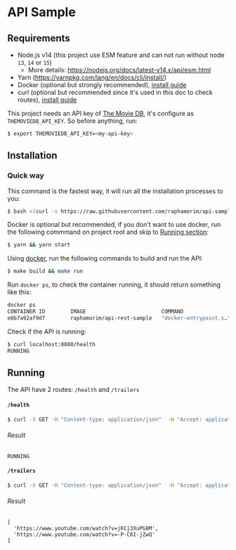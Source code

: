 # API Sample

## Requirements

- Node.js v14 (this project use ESM feature and can not run without node `13`, `14` or `15`)
  - More details: https://nodejs.org/docs/latest-v14.x/api/esm.html
- Yarn (https://yarnpkg.com/lang/en/docs/cli/install/)
- Docker (optional but strongly recommended), [install guide](https://docs.docker.com/get-docker/)
- curl (optional but recommended since it's used in this doc to check routes), [install guide](https://curl.haxx.se/download.html)

This project needs an API key of [The Movie DB](https://www.themoviedb.org/), it's configure as `THEMOVIEDB_API_KEY`. So before anything, run:

```zsh
$ export THEMOVIEDB_API_KEY=<my-api-key>
```

## Installation

### Quick way

This command is the fastest way, it will run all the installation processes to you:

```zsh
$ bash <(curl -s https://raw.githubusercontent.com/raphamorim/api-sample/main/install.sh)
```

Docker is optional but recommended, if you don't want to use docker, run the following commmand on project root and skip to [Running section](#Running):

```zsh
$ yarn && yarn start
```

Using [docker](https://docs.docker.com/), run the following commands to build and run the API:

```zsh
$ make build && make run
```

Run `docker ps`, to check the container running, it should return something like this:

```zsh
docker ps
CONTAINER ID        IMAGE                        COMMAND                  CREATED             STATUS              PORTS                    NAMES
e6b7a92af9d7        raphamorim/api-rest-sample   "docker-entrypoint.s…"   9 seconds ago       Up 8 seconds        0.0.0.0:8000->8080/tcp   happy_buck
```

Check if the API is running:

```zsh
$ curl localhost:8080/health
RUNNING
```

## Running

The API have 2 routes: `/health` and `/trailers`

#### `/health`

```zsh
$ curl -X GET -H "Content-type: application/json"  -H "Accept: application/json" -d '{"url":"https://content.viaplay.se/pc-se/film/bad-boys-for-life-2020"}' "http://localhost:8080/health"
```

###### Result

```
RUNNING
```

#### `/trailers`

```zsh
$ curl -X GET -H "Content-type: application/json"  -H "Accept: application/json" -d '{"url":"https://content.viaplay.se/pc-se/film/bad-boys-for-life-2020"}' "http://localhost:8080/trailers"
```

###### Result

```
[
  'https://www.youtube.com/watch?v=jKCj3XuPG8M',
  'https://www.youtube.com/watch?v=-P-C6I-jZwQ'
]
```
